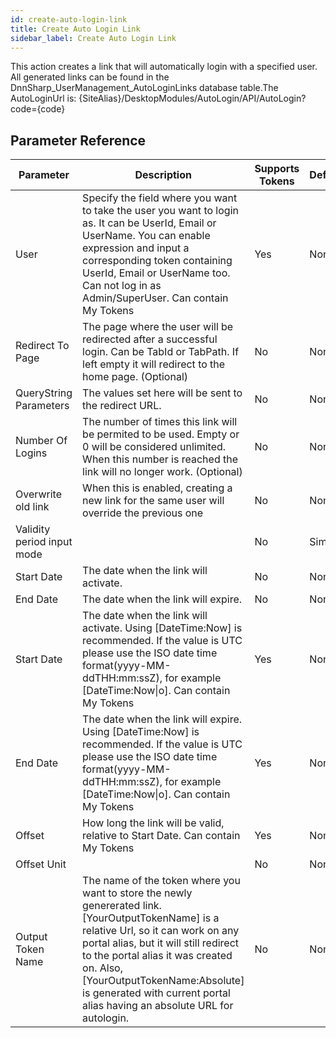 ```yaml
---
id: create-auto-login-link
title: Create Auto Login Link
sidebar_label: Create Auto Login Link
---
```



This action creates a link that will automatically login with a specified user. All generated links can be found in the DnnSharp_UserManagement_AutoLoginLinks database table.The AutoLoginUrl is: {SiteAlias}/DesktopModules/AutoLogin/API/AutoLogin?code={code}

## Parameter Reference
| Parameter | Description | Supports Tokens | Default |
| -- | -- | -- | -- |
| User | Specify the field where you want to take the user you want to login as. It can be UserId, Email or UserName. You can enable expression and input a corresponding token containing UserId, Email or UserName too. Can not log in as Admin/SuperUser. Can contain My Tokens | Yes | None |
| Redirect To Page | The page where the user will be redirected after a successful login. Can be TabId or TabPath. If left empty it will redirect to the home page. (Optional) | No | None |
| QueryString Parameters | The values set here will be sent to the redirect URL. | No | None |
| Number Of Logins | The number of times this link will be permited to be used. Empty or 0 will be considered unlimited. When this number is reached the link will no longer work. (Optional) | No | None |
| Overwrite old link | When this is enabled, creating a new link for the same user will override the previous one | No | None |
| Validity period input mode |  | No | Simple |
| Start Date | The date when the link will activate. | No | None |
| End Date | The date when the link will expire. | No | None |
| Start Date | The date when the link will activate. Using [DateTime:Now] is recommended. If the value is UTC please use the ISO date time format(yyyy-MM-ddTHH:mm:ssZ), for example [DateTime:Now&#124;o]. Can contain My Tokens | Yes | None |
| End Date | The date when the link will expire. Using [DateTime:Now] is recommended. If the value is UTC please use the ISO date time format(yyyy-MM-ddTHH:mm:ssZ), for example [DateTime:Now&#124;o]. Can contain My Tokens | Yes | None |
| Offset | How long the link will be valid, relative to Start Date. Can contain My Tokens | Yes | None |
| Offset Unit |  | No | None |
| Output Token Name | The name of the token where you want to store the newly genererated link. [YourOutputTokenName] is a relative Url, so it can work on any portal alias, but it will still redirect to the portal alias it was created on. Also, [YourOutputTokenName:Absolute] is generated with current portal alias having an absolute URL for autologin. | No | None |
